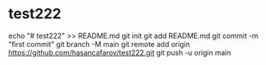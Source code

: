 # test222
echo "# test222" >> README.md
git init
git add README.md
git commit -m "first commit"
git branch -M main
git remote add origin https://github.com/hasancafarov/test222.git
git push -u origin main
